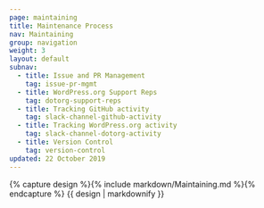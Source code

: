 ```yaml
---
page: maintaining
title: Maintenance Process
nav: Maintaining
group: navigation
weight: 3
layout: default
subnav:
  - title: Issue and PR Management
    tag: issue-pr-mgmt
  - title: WordPress.org Support Reps
    tag: dotorg-support-reps
  - title: Tracking GitHub activity
    tag: slack-channel-github-activity
  - title: Tracking WordPress.org activity
    tag: slack-channel-dotorg-activity
  - title: Version Control
    tag: version-control
updated: 22 October 2019
---
```


<div class="docs-section">
		{% capture design %}{% include markdown/Maintaining.md %}{% endcapture %}
		{{ design | markdownify }}
</div>
